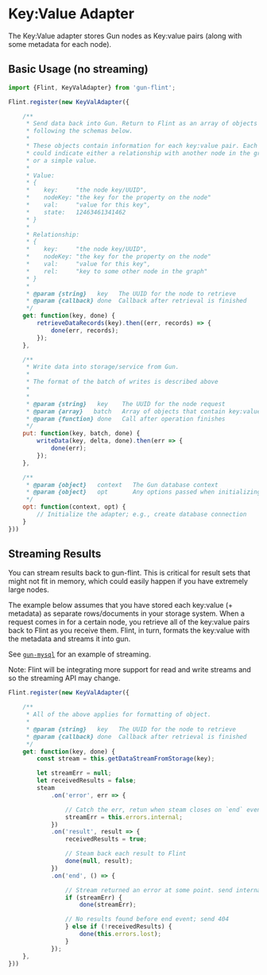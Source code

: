 # Key:Value Adapter

The Key:Value adapter stores Gun nodes as Key:value pairs (along with some metadata for each node).

## Basic Usage (no streaming)

```javascript
import {Flint, KeyValAdapter} from 'gun-flint';

Flint.register(new KeyValAdapter({

    /**
     * Send data back into Gun. Return to Flint as an array of objects or a single object
     * following the schemas below.
     *
     * These objects contain information for each key:value pair. Each object
     * could indicate either a relationship with another node in the graph
     * or a simple value.
     *
     * Value:
     * {
     *    key:     "the node key/UUID",
     *    nodeKey: "the key for the property on the node"
     *    val:     "value for this key",
     *    state:   12463461341462
     * }
     *
     * Relationship:
     * {
     *    key:     "the node key/UUID",
     *    nodeKey: "the key for the property on the node"
     *    val:     "value for this key",
     *    rel:     "key to some other node in the graph"
     * }
     * 
     * @param {string}   key   The UUID for the node to retrieve
     * @param {callback} done  Callback after retrieval is finished
     */
    get: function(key, done) {
        retrieveDataRecords(key).then((err, records) => {
            done(err, records);
        });
    },

    /**
     * Write data into storage/service from Gun.
     *
     * The format of the batch of writes is described above
     * 
     * 
     * @param {string}   key    The UUID for the node request
     * @param {array}   batch   Array of objects that contain key:value data
     * @param {function} done   Call after operation finishes
     */
    put: function(key, batch, done) {
        writeData(key, delta, done).then(err => {
            done(err);
        });
    },

    /**
     * @param {object}   context   The Gun database context
     * @param {object}   opt       Any options passed when initializing Gun or calling `gun.opt`
     */
    opt: function(context, opt) {
        // Initialize the adapter; e.g., create database connection
    }
}))

```


## Streaming Results

You can stream results back to gun-flint. This is critical for result sets that might not fit in memory, which could easily happen if you have extremely large nodes.

The example below assumes that you have stored each key:value (+ metadata) as separate rows/documents in your storage system. When a request comes in for a certain node, you retrieve all of the key:value pairs back to Flint as you receive them. Flint, in turn, formats the key:value with the metadata and streams it into gun.

See [`gun-mysql`](https://github.com/sjones6/gun-mysql/blob/master/src/index.js#L77) for an example of streaming.

Note: Flint will be integrating more support for read and write streams and so the streaming API may change.

```javascript
Flint.register(new KeyValAdapter({

    /**
     * All of the above applies for formatting of object.
     * 
     * @param {string}   key   The UUID for the node to retrieve
     * @param {callback} done  Callback after retrieval is finished
     */
    get: function(key, done) {
        const stream = this.getDataStreamFromStorage(key);

        let streamErr = null;
        let receivedResults = false;
        steam
            .on('error', err => {

                // Catch the err, retun when steam closes on `end` event
                streamErr = this.errors.internal;
            })
            .on('result', result => {
                receivedResults = true;

                // Steam back each result to Flint
                done(null, result);
            })
            .on('end', () => {

                // Stream returned an error at some point. send internal err
                if (streamErr) {
                    done(streamErr);

                // No results found before end event; send 404
                } else if (!receivedResults) {
                    done(this.errors.lost);
                }
            });
    },
}))

```